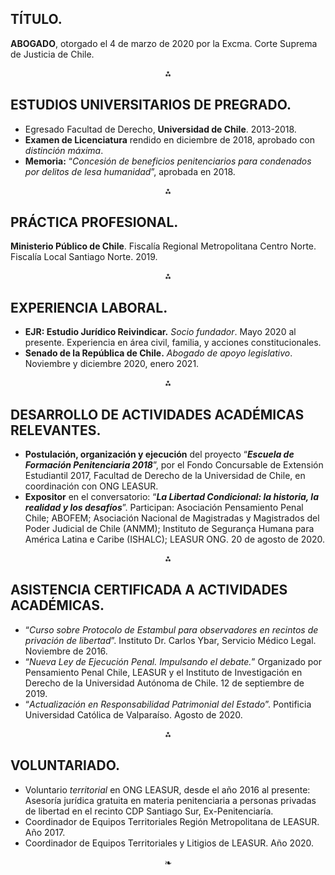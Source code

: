 ## TÍTULO.

**ABOGADO**, otorgado el 4 de marzo de 2020 por la Excma. Corte Suprema de Justicia de Chile.

<div align="center">⁂</div>

## ESTUDIOS UNIVERSITARIOS DE PREGRADO.

 - Egresado Facultad de Derecho, **Universidad de Chile**. 2013-2018.
 - **Examen de Licenciatura** rendido en diciembre de 2018, aprobado con  _distinción máxima_.
 - **Memoria:** “_Concesión de beneficios penitenciarios para condenados por   delitos de lesa humanidad_”, aprobada en 2018.

<div align="center">⁂</div>  

## PRÁCTICA PROFESIONAL.

**Ministerio Público de Chile**. Fiscalía Regional Metropolitana Centro Norte. Fiscalía Local Santiago Norte. 2019.

<div align="center">⁂</div>

## EXPERIENCIA LABORAL.

 - **EJR: Estudio Jurídico Reivindicar.** _Socio fundador_. Mayo 2020 al presente. Experiencia en área civil, familia, y acciones constitucionales.
 - **Senado de la República de Chile.** _Abogado de    apoyo legislativo_. Noviembre y diciembre 2020, enero 2021.

<div align="center">⁂</div>

## DESARROLLO DE ACTIVIDADES ACADÉMICAS RELEVANTES.

 - **Postulación, organización y ejecución** del proyecto “_**Escuela de Formación Penitenciaria 2018**_”, por el Fondo Concursable de Extensión Estudiantil 2017, Facultad de Derecho de la Universidad de Chile, en coordinación con ONG LEASUR. 
 - **Expositor** en el conversatorio: “_**La Libertad Condicional: la historia, la realidad y los desafíos**_”. Participan: Asociación Pensamiento Penal Chile; ABOFEM; Asociación Nacional de Magistradas y   Magistrados del Poder Judicial de Chile (ANMM); Instituto de Segurança Humana para América Latina e Caribe (ISHALC); LEASUR ONG. 20 de agosto de 2020.

<div align="center">⁂</div>

## ASISTENCIA CERTIFICADA A ACTIVIDADES ACADÉMICAS.

 - “_Curso sobre Protocolo de Estambul para observadores en recintos de privación de libertad_”. Instituto Dr. Carlos Ybar, Servicio Médico Legal. Noviembre de 2016.
 - “_Nueva Ley de Ejecución Penal. Impulsando   el debate._” Organizado por Pensamiento Penal Chile, LEASUR y el Instituto de Investigación en Derecho de la Universidad Autónoma de Chile. 12 de septiembre de 2019.
 - “_Actualización en Responsabilidad Patrimonial del Estado_”. Pontificia Universidad Católica de Valparaíso. Agosto de 2020.

<div align="center">⁂</div>

## VOLUNTARIADO.

 -  Voluntario _territorial_ en ONG LEASUR, desde el año 2016 al presente: Asesoría jurídica gratuita en materia penitenciaria a personas privadas de libertad en el recinto CDP Santiago Sur, Ex-Penitenciaría.
 -  Coordinador de Equipos Territoriales Región Metropolitana de LEASUR. Año 2017.
 -  Coordinador de Equipos Territoriales y Litigios de LEASUR. Año 2020.

<div align="center">❧</div>
